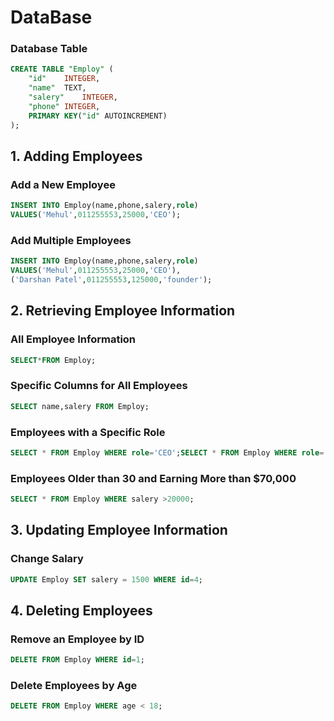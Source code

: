 # DataBase






### Database Table

```sql
CREATE TABLE "Employ" (
	"id"	INTEGER,
	"name"	TEXT,
	"salery"	INTEGER,
	"phone"	INTEGER,
	PRIMARY KEY("id" AUTOINCREMENT)
);
```

## 1. Adding Employees 

### Add a New Employee

```sql
INSERT INTO Employ(name,phone,salery,role)
VALUES('Mehul',011255553,25000,'CEO');
```

### Add Multiple Employees

```sql
INSERT INTO Employ(name,phone,salery,role)
VALUES('Mehul',011255553,25000,'CEO'),
('Darshan Patel',011255553,125000,'founder');
```

## 2. Retrieving Employee Information

### All Employee Information

```sql
SELECT*FROM Employ;
```

### Specific Columns for All Employees

```sql
SELECT name,salery FROM Employ;
```

### Employees with a Specific Role

```sql
SELECT * FROM Employ WHERE role='CEO';SELECT * FROM Employ WHERE role='CEO';
```



### Employees Older than 30 and Earning More than $70,000

```sql
SELECT * FROM Employ WHERE salery >20000;
```

## 3. Updating Employee Information

### Change Salary

```sql
UPDATE Employ SET salery = 1500 WHERE id=4;
```



## 4. Deleting Employees

### Remove an Employee by ID

```sql
DELETE FROM Employ WHERE id=1;
```

### Delete Employees by Age

```sql
DELETE FROM Employ WHERE age < 18;
```
